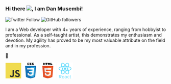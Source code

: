 ### Hi there <img src="https://raw.githubusercontent.com/MartinHeinz/MartinHeinz/master/wave.gif" width="30px">, I am Dan Musembi!


![Twitter Follow](https://img.shields.io/twitter/follow/danrez_?label=people%20following%20me&style=social)
![GitHub followers](https://img.shields.io/github/followers/danmusembi?label=people%20following%20me&style=social)

I am a Web developer with 4+ years of experience, ranging from hobbyist to professional.
As a self-taught artist, this demonstrates my enthusiasm and devotion. 
My agility has proved to be my most valuable attribute on the field and in my profession.


🧰

<img src="https://github.com/devicons/devicon/blob/master/icons/javascript/javascript-original.svg" alt="javaScript logo" width="50" height="50"/> <img src="https://github.com/devicons/devicon/blob/master/icons/css3/css3-original-wordmark.svg"  alt="css logo" width="50" height="50"/> <img src="https://github.com/devicons/devicon/blob/master/icons/html5/html5-original-wordmark.svg" alt="html logo" width="50" height="50"/> <img src="https://github.com/devicons/devicon/blob/master/icons/react/react-original-wordmark.svg" alt="react logo" width="50" height="50"/>

<!--
**danmusembi/danmusembi** is a ✨ _special_ ✨ repository because its `README.md` (this file) appears on your GitHub profile.

Here are some ideas to get you started:

- 🔭 I’m currently working on ...
- 🌱 I’m currently learning ...
- 👯 I’m looking to collaborate on ...
- 🤔 I’m looking for help with ...
- 💬 Ask me about ...
- 📫 How to reach me: ...
- 😄 Pronouns: ...
- ⚡ Fun fact: ...
-->
